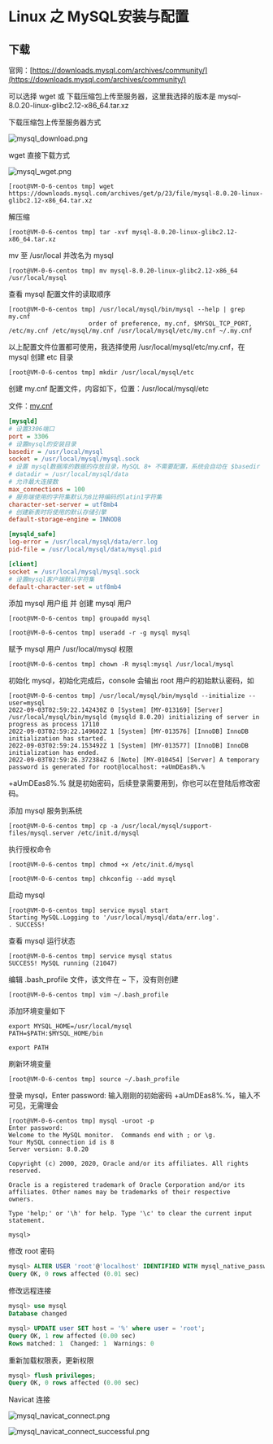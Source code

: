 # Linux 之 MySQL安装与配置

## 下载
官网：[https://downloads.mysql.com/archives/community/](https://downloads.mysql.com/archives/community/)

可以选择 wget 或 下载压缩包上传至服务器，这里我选择的版本是 mysql-8.0.20-linux-glibc2.12-x86_64.tar.xz

下载压缩包上传至服务器方式

![mysql_download.png](img/mysql_download.png)

wget 直接下载方式

![mysql_wget.png](img/mysql_wget.png)

```shell
[root@VM-0-6-centos tmp] wget https://downloads.mysql.com/archives/get/p/23/file/mysql-8.0.20-linux-glibc2.12-x86_64.tar.xz
```

解压缩
```shell
[root@VM-0-6-centos tmp] tar -xvf mysql-8.0.20-linux-glibc2.12-x86_64.tar.xz
```

mv 至 /usr/local 并改名为 mysql
```shell
[root@VM-0-6-centos tmp] mv mysql-8.0.20-linux-glibc2.12-x86_64 /usr/local/mysql
```

查看 mysql 配置文件的读取顺序
```shell
[root@VM-0-6-centos tmp] /usr/local/mysql/bin/mysql --help | grep my.cnf
                      order of preference, my.cnf, $MYSQL_TCP_PORT,
/etc/my.cnf /etc/mysql/my.cnf /usr/local/mysql/etc/my.cnf ~/.my.cnf
```

以上配置文件位置都可使用，我选择使用 /usr/local/mysql/etc/my.cnf，在 mysql 创建 etc 目录
```shell
[root@VM-0-6-centos tmp] mkdir /usr/local/mysql/etc
```

创建 my.cnf 配置文件，内容如下，位置：/usr/local/mysql/etc

文件：[my.cnf](../../conf/mysql/my.cnf)
```ini
[mysqld]
# 设置3306端口
port = 3306
# 设置mysql的安装目录
basedir = /usr/local/mysql
socket = /usr/local/mysql/mysql.sock
# 设置 mysql数据库的数据的存放目录，MySQL 8+ 不需要配置，系统会自动在 $basedir 下生成 data 目录，否则有可能报错
# datadir = /usr/local/mysql/data
# 允许最大连接数
max_connections = 100
# 服务端使用的字符集默认为8比特编码的latin1字符集
character-set-server = utf8mb4
# 创建新表时将使用的默认存储引擎
default-storage-engine = INNODB

[mysqld_safe]
log-error = /usr/local/mysql/data/err.log
pid-file = /usr/local/mysql/data/mysql.pid

[client]
socket = /usr/local/mysql/mysql.sock
# 设置mysql客户端默认字符集
default-character-set = utf8mb4
```

添加 mysql 用户组 并 创建 mysql 用户
```shell
[root@VM-0-6-centos tmp] groupadd mysql

[root@VM-0-6-centos tmp] useradd -r -g mysql mysql
```

赋予 mysql 用户 /usr/local/mysql 权限
```shell
[root@VM-0-6-centos tmp] chown -R mysql:mysql /usr/local/mysql
```

初始化 mysql，初始化完成后，console 会输出 root 用户的初始默认密码，如
```shell
[root@VM-0-6-centos tmp] /usr/local/mysql/bin/mysqld --initialize --user=mysql
2022-09-03T02:59:22.142430Z 0 [System] [MY-013169] [Server] /usr/local/mysql/bin/mysqld (mysqld 8.0.20) initializing of server in progress as process 17110
2022-09-03T02:59:22.149602Z 1 [System] [MY-013576] [InnoDB] InnoDB initialization has started.
2022-09-03T02:59:24.153492Z 1 [System] [MY-013577] [InnoDB] InnoDB initialization has ended.
2022-09-03T02:59:26.372384Z 6 [Note] [MY-010454] [Server] A temporary password is generated for root@localhost: +aUmDEas8%.%
```
+aUmDEas8%.% 就是初始密码，后续登录需要用到，你也可以在登陆后修改密码。

添加 mysql 服务到系统
```shell
[root@VM-0-6-centos tmp] cp -a /usr/local/mysql/support-files/mysql.server /etc/init.d/mysql
```

执行授权命令
```shell
[root@VM-0-6-centos tmp] chmod +x /etc/init.d/mysql

[root@VM-0-6-centos tmp] chkconfig --add mysql
```

启动 mysql
```shell
[root@VM-0-6-centos tmp] service mysql start
Starting MySQL.Logging to '/usr/local/mysql/data/err.log'.
. SUCCESS!
```

查看 mysql 运行状态
```shell
[root@VM-0-6-centos tmp] service mysql status
SUCCESS! MySQL running (21047)
```

编辑 .bash_profile 文件，该文件在 ~ 下，没有则创建
```shell
[root@VM-0-6-centos tmp] vim ~/.bash_profile
```

添加环境变量如下
```shell
export MYSQL_HOME=/usr/local/mysql
PATH=$PATH:$MYSQL_HOME/bin

export PATH
```

刷新环境变量
```shell
[root@VM-0-6-centos tmp] source ~/.bash_profile
```

登录 mysql，Enter password: 输入刚刚的初始密码 +aUmDEas8%.%，输入不可见，无需理会
```shell
[root@VM-0-6-centos tmp] mysql -uroot -p
Enter password:
Welcome to the MySQL monitor.  Commands end with ; or \g.
Your MySQL connection id is 8
Server version: 8.0.20

Copyright (c) 2000, 2020, Oracle and/or its affiliates. All rights reserved.

Oracle is a registered trademark of Oracle Corporation and/or its
affiliates. Other names may be trademarks of their respective
owners.

Type 'help;' or '\h' for help. Type '\c' to clear the current input statement.

mysql>
```

修改 root 密码
```sql
mysql> ALTER USER 'root'@'localhost' IDENTIFIED WITH mysql_native_password BY 'root';
Query OK, 0 rows affected (0.01 sec)
```

修改远程连接
```sql
mysql> use mysql
Database changed

mysql> UPDATE user SET host = '%' where user = 'root';
Query OK, 1 row affected (0.00 sec)
Rows matched: 1  Changed: 1  Warnings: 0
```

重新加载权限表，更新权限
```sql
mysql> flush privileges;
Query OK, 0 rows affected (0.00 sec)
```

Navicat 连接

![mysql_navicat_connect.png](img/mysql_navicat_connect.png)

![mysql_navicat_connect_successful.png](img/mysql_navicat_connect_successful.png)


